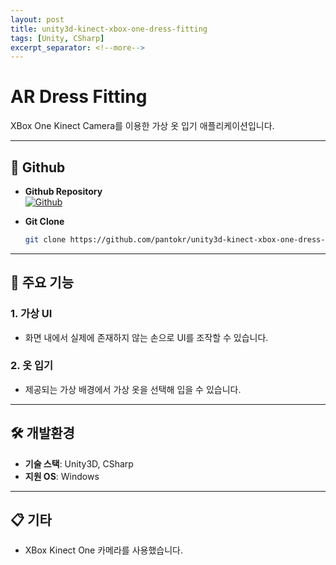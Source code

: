 ```yaml
---
layout: post
title: unity3d-kinect-xbox-one-dress-fitting
tags: [Unity, CSharp]
excerpt_separator: <!--more-->
---
```


# AR Dress Fitting

<!--more-->

XBox One Kinect Camera를 이용한 가상 옷 입기 애플리케이션입니다.

---

## 🔗 Github

- **Github Repository**  
  [![Github](https://img.shields.io/badge/Github-Repository-black?logo=github)](https://github.com/pantokr/unity3d-kinect-xbox-one-dress-fitting)

- **Git Clone**  
  ```bash
  git clone https://github.com/pantokr/unity3d-kinect-xbox-one-dress-fitting.git
  ```

---

## 📌 주요 기능

### 1. 가상 UI
- 화면 내에서 실제에 존재하지 않는 손으로 UI를 조작할 수 있습니다.

### 2. 옷 입기
- 제공되는 가상 배경에서 가상 옷을 선택해 입을 수 있습니다.

---

## 🛠️ 개발환경

- **기술 스택**: Unity3D, CSharp
- **지원 OS**: Windows

---

## 📋 기타

- XBox Kinect One 카메라를 사용했습니다.